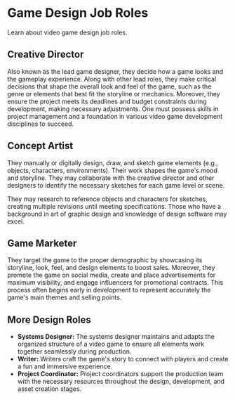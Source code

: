 # Game Design Job Roles

Learn about video game design job roles.

## Creative Director

Also known as the lead game designer, they decide how a game looks and the gameplay experience. Along with other lead
roles, they make critical decisions that shape the overall look and feel of the game, such as the genre or elements that
best fit the storyline or mechanics. Moreover, they ensure the project meets its deadlines and budget constraints during
development, making necessary adjustments. One must possess skills in project management and a foundation in various
video game development disciplines to succeed.

## Concept Artist

They manually or digitally design, draw, and sketch game elements (e.g., objects, characters, environments). Their work
shapes the game's mood and storyline. They may collaborate with the creative director and other designers to identify
the necessary sketches for each game level or scene.

They may research to reference objects and characters for sketches, creating multiple revisions until meeting
specifications. Those who have a background in art of graphic design and knowledge of design software may excel.

## Game Marketer

They target the game to the proper demographic by showcasing its storyline, look, feel, and design elements to boost
sales. Moreover, they promote the game on social media, create and place advertisements for maximum visibility, and
engage influencers for promotional contracts. This process often begins early in development to represent accurately the
game's main themes and selling points.

## More Design Roles

* **Systems Designer:** The systems designer maintains and adapts the organized structure of a video game to ensure all
  elements work together seamlessly during production.
* **Writer:** Writers craft the game's story to connect with players and create a fun and immersive experience.
* **Project Coordinator:** Project coordinators support the production team with the necessary resources throughout the
  design, development, and asset creation stages.
